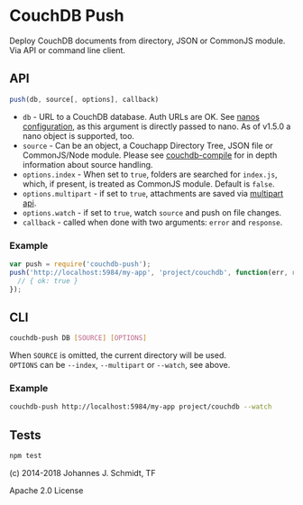 # CouchDB Push
Deploy CouchDB documents from directory, JSON or CommonJS module.
Via API or command line client.


## API

```js
push(db, source[, options], callback)
```

* `db` - URL to a CouchDB database. Auth URLs are OK. See [nanos configuration](https://github.com/dscape/nano#configuration), as this argument is directly passed to nano. As of v1.5.0 a nano object is supported, too.
* `source` - Can be an object, a Couchapp Directory Tree, JSON file or CommonJS/Node module. Please see [couchdb-compile](https://github.com/jo/couchdb-compile) for in depth information about source handling.
* `options.index` - When set to `true`, folders are searched for `index.js`, which, if present, is treated as CommonJS module. Default is `false`.
* `options.multipart` - if set to `true`, attachments are saved via [multipart api](http://docs.couchdb.org/en/latest/api/document/common.html#creating-multiple-attachments).
* `options.watch` - if set to `true`, watch `source` and push on file changes.
* `callback` - called when done with two arguments: `error` and `response`.

### Example

```js
var push = require('couchdb-push');
push('http://localhost:5984/my-app', 'project/couchdb', function(err, resp) {
  // { ok: true }
});
```


## CLI
```sh
couchdb-push DB [SOURCE] [OPTIONS]
```

When `SOURCE` is omitted, the current directory will be used.  
`OPTIONS` can be `--index`, `--multipart` or `--watch`, see above.

### Example

```sh
couchdb-push http://localhost:5984/my-app project/couchdb --watch
```

## Tests
```sh
npm test
```

(c) 2014-2018 Johannes J. Schmidt, TF  

Apache 2.0 License
